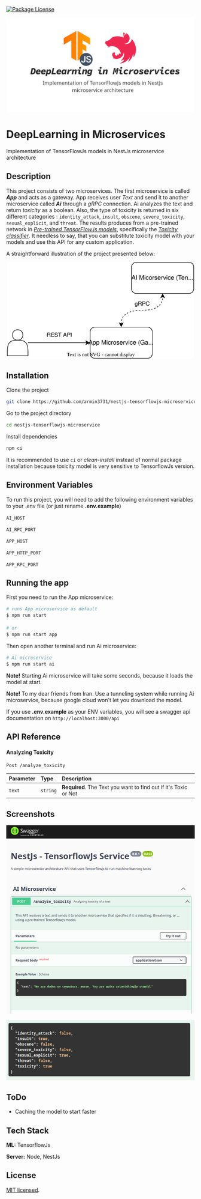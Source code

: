 <a href="https://github.com/armin3731/nestjs-tensorflowjs-microservice" target="_blank"><img src="https://img.shields.io/npm/l/@nestjs/core.svg" alt="Package License" /></a>

<p align="center">
  <img src="statics/nestjs-tensorflowjs-microservice-v3.png" width="800" alt="DeepLearning in Microservices" />
</p>

# DeepLearning in Microservices

Implementation of TensorFlowJs models in NestJs microservice architecture

## Description

This project consists of two microservices. The first microservice is called **_App_** and acts as a gateway. App receives user _Text_ and send it to another microservice called **_Ai_** through a _gRPC_ connection. Ai analyzes the text and return _toxicity_ as a boolean. Also, the type of toxicity is returned in six different categories : `identity_attack`, `insult`, `obscene`, `severe_toxicity`, `sexual_explicit`, and `threat`. The results produces from a pre-trained network in [_Pre-trained TensorFlow.js models_](https://github.com/tensorflow/tfjs-models/tree/master), specifically the [_Toxicity classifier_](https://github.com/tensorflow/tfjs-models/tree/master/toxicity). It needless to say, that you can substitute toxicity model with your models and use this API for any custom application.

A straightforward illustration of the project presented below:

<p align="center">
  <img src="statics/illustration.svg" width="500" alt="DeepLearning in Microservices" />
</p>

## Installation

Clone the project

```bash
git clone https://github.com/armin3731/nestjs-tensorflowjs-microservice
```

Go to the project directory

```bash
cd nestjs-tensorflowjs-microservice
```

Install dependencies

```bash
npm ci
```

It is recommended to use `ci` or _clean-install_ instead of normal package installation because toxicity model is very sensitive to TensorflowJs version.

## Environment Variables

To run this project, you will need to add the following environment variables to your .env file (or just rename **.env.example**)

`AI_HOST`

`AI_RPC_PORT`

`APP_HOST`

`APP_HTTP_PORT`

`APP_RPC_PORT`

## Running the app

First you need to run the App microservice:

```bash
# runs App microservice as default
$ npm run start

# or
$ npm run start app
```

Then open another terminal and run Ai microservice:

```bash
# Ai microservice
$ npm run start ai
```

**Note!** Starting Ai microservice will take some seconds, because it loads the model at start.

**Note!** To my dear friends from Iran. Use a tunneling system while running Ai microservice, because google cloud won't let you download the model.

If you use **.env.example** as your ENV variables, you will see a swagger api documentation on `http://localhost:3000/api`

## API Reference

#### Analyzing Toxicity

```http
Post /analyze_toxicity
```

| Parameter | Type     | Description                                                      |
| :-------- | :------- | :--------------------------------------------------------------- |
| `text`    | `string` | **Required**. The Text you want to find out if it's Toxic or Not |

## Screenshots

![API Screenshot](statics/api_screenshot.png)

![API Response](statics/responses.png)

## ToDo

- Caching the model to start faster

## Tech Stack

**ML:** TensorflowJs

**Server:** Node, NestJs

## License

[MIT licensed](LICENSE).
